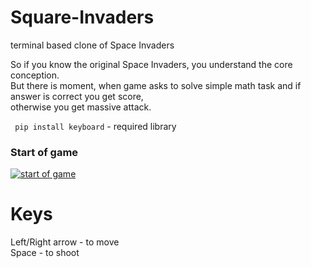 # Square-Invaders
terminal based clone of Space Invaders

So if you know the original Space Invaders, you understand the core conception.<br>
But there is moment, when game asks to solve simple math task and if answer is correct you get score,<br>
otherwise you get massive attack.

``` pip install keyboard``` - required library

### Start of game
<a href="https://imgbb.com/"><img src="https://i.ibb.co/wN9s0LK/SQ1.png" alt="start of game" border="0"></a>

# Keys
Left/Right arrow - to move<br>
Space - to shoot<br>
